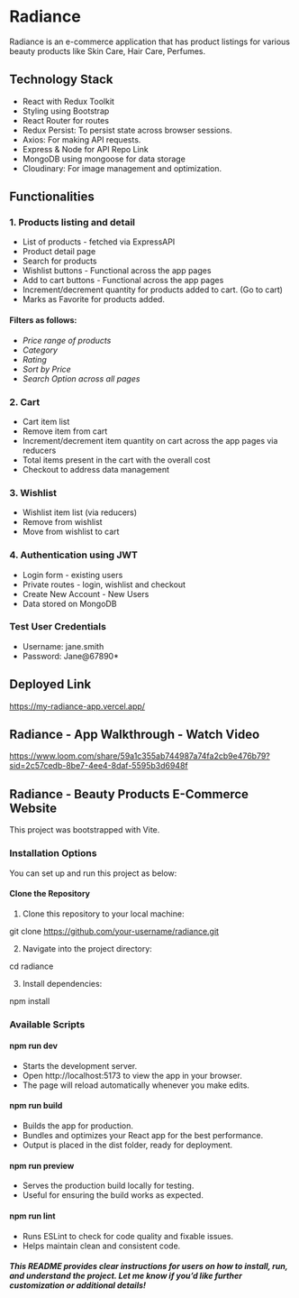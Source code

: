 # Radiance

Radiance is an e-commerce application that has product listings for various beauty products like Skin Care, Hair Care, Perfumes.

## Technology Stack

* React with Redux Toolkit
* Styling using Bootstrap
* React Router for routes
* Redux Persist: To persist state across browser sessions.
* Axios: For making API requests.
* Express & Node for API Repo Link
* MongoDB using mongoose for data storage
* Cloudinary: For image management and optimization.


## Functionalities

### 1. Products listing and detail
* List of products - fetched via ExpressAPI
* Product detail page
* Search for products
* Wishlist buttons - Functional across the app pages
* Add to cart buttons - Functional across the app pages
* Increment/decrement quantity for products added to cart. (Go to cart)
* Marks as Favorite for products added.


#### Filters as follows:
- _Price range of products_
- _Category_
- _Rating_
- _Sort by Price_
- _Search Option across all pages_


### 2. Cart
* Cart item list
* Remove item from cart
* Increment/decrement item quantity on cart across the app pages via reducers
* Total items present in the cart with the overall cost
* Checkout to address data management


### 3. Wishlist
* Wishlist item list (via reducers)
* Remove from wishlist
* Move from wishlist to cart


### 4. Authentication using JWT

* Login form - existing users
* Private routes - login, wishlist and checkout
* Create New Account - New Users
* Data stored on MongoDB


### Test User Credentials

- Username: jane.smith
- Password: Jane@67890*



## Deployed Link

https://my-radiance-app.vercel.app/


## Radiance - App Walkthrough - Watch Video

https://www.loom.com/share/59a1c355ab744987a74fa2cb9e476b79?sid=2c57cedb-8be7-4ee4-8daf-5595b3d6948f


## Radiance - Beauty Products E-Commerce Website

This project was bootstrapped with Vite.


### Installation Options

You can set up and run this project as below:

#### Clone the Repository

1) Clone this repository to your local machine:

git clone https://github.com/your-username/radiance.git


2) Navigate into the project directory:

cd radiance


3) Install dependencies:

npm install


### Available Scripts

#### npm run dev

- Starts the development server.
- Open http://localhost:5173 to view the app in your browser.
- The page will reload automatically whenever you make edits.

#### npm run build
- Builds the app for production.
- Bundles and optimizes your React app for the best performance.
- Output is placed in the dist folder, ready for deployment.

#### npm run preview
- Serves the production build locally for testing.
- Useful for ensuring the build works as expected.

#### npm run lint
- Runs ESLint to check for code quality and fixable issues.
- Helps maintain clean and consistent code.



##### This README provides clear instructions for users on how to install, run, and understand the project. Let me know if you’d like further customization or additional details!